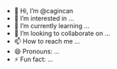 - 👋 Hi, I’m @cagincan
- 👀 I’m interested in ...
- 🌱 I’m currently learning ...
- 💞️ I’m looking to collaborate on ...
- 📫 How to reach me ...
- 😄 Pronouns: ...
- ⚡ Fun fact: ...

<!---
cagincan/cagincan is a ✨ special ✨ repository because its `README.md` (this file) appears on your GitHub profile.
You can click the Preview link to take a look at your changes.
--->
